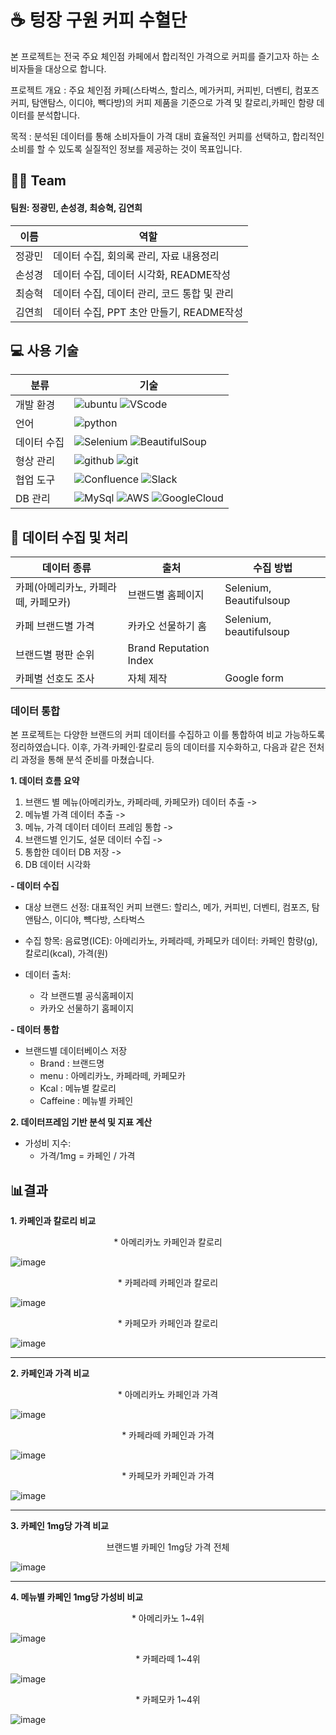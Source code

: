 # ☕️ 텅장 구원 커피 수혈단
 본 프로젝트는 전국 주요 체인점 카페에서 합리적인 가격으로 커피를 즐기고자 하는 소비자들을 대상으로 합니다.

프로젝트 개요 : 주요 체인점 카페(스타벅스, 할리스, 메가커피, 커피빈, 더벤티, 컴포즈커피, 탐앤탐스, 이디야, 빽다방)의 커피 제품을 기준으로 가격 및 칼로리,카페인 함량 데이터를 분석합니다.

목적 : 분석된 데이터를 통해 소비자들이 가격 대비 효율적인 커피를 선택하고, 합리적인 소비를 할 수 있도록 실질적인 정보를 제공하는 것이 목표입니다.

## 👩👨 Team
#### 팀원: 정광민, 손성경, 최승혁, 김연희
|이름|역할|
|------|---|
|정광민|데이터 수집, 회의록 관리, 자료 내용정리|
|손성경|데이터 수집, 데이터 시각화, README작성|
|최승혁|데이터 수집, 데이터 관리, 코드 통합 및 관리|
|김연희|데이터 수집, PPT 초안 만들기, README작성|

## 💻 사용 기술
|분류|기술|
|------|---|
|개발 환경|![ubuntu](https://img.shields.io/badge/Ubuntu-E95420?style=for-the-badge&logo=ubuntu&logoColor=white) ![VScode](	https://img.shields.io/badge/Made%20for-VSCode-1f425f.svg)|
|언어|![python](	https://img.shields.io/badge/Python-3776AB?style=for-the-badge&logo=python&logoColor=white)|
|데이터 수집|<img src="https://img.shields.io/badge/Selenium-4CAF50?style=flat-square&logo=selenium&logoColor=white" alt="Selenium" /> <img src="https://img.shields.io/badge/BeautifulSoup-FFB300?style=flat-square&logo=beautifulsoup&logoColor=white" alt="BeautifulSoup" /> |
|형상 관리|![github](	https://img.shields.io/badge/GitHub-100000?style=for-the-badge&logo=github&logoColor=white) ![git](https://img.shields.io/badge/GIT-E44C30?style=for-the-badge&logo=git&logoColor=white)|
|협업 도구|<img src="https://img.shields.io/badge/Confluence-0052CC?style=flat-square&logo=confluence&logoColor=white" alt="Confluence" /> <img src="https://img.shields.io/badge/Slack-4A154B?style=flat-square&logo=slack&logoColor=white" alt="Slack" />|
|DB 관리| ![MySql](https://img.shields.io/badge/MySQL-005C84?style=for-the-badge&logo=mysql&logoColor=white) ![AWS](https://img.shields.io/badge/Amazon_AWS-232F3E?style=for-the-badge&logo=amazon-aws&logoColor=white) ![GoogleCloud](https://img.shields.io/badge/Google_Cloud-4285F4?style=for-the-badge&logo=google-cloud&logoColor=white) |

## 📂 데이터 수집 및 처리
|데이터 종류|출처|수집 방법|
|---------|---|-------|
|카페(아메리카노, 카페라떼, 카페모카)|브랜드별 홈페이지|Selenium, Beautifulsoup|
|카페 브랜드별 가격| 카카오 선물하기 홈|Selenium, beautifulsoup|
|브랜드별 평판 순위| Brand Reputation Index | 
|카페별 선호도 조사| 자체 제작 | Google form |

### 데이터 통합
본 프로젝트는 다양한 브랜드의 커피 데이터를 수집하고 이를 통합하여 비교 가능하도록 정리하였습니다. 이후, 가격·카페인·칼로리 등의 데이터를 지수화하고, 다음과 같은 전처리 과정을 통해 분석 준비를 마쳤습니다.

__1. 데이터 흐름 요약__
1. 브랜드 별 메뉴(아메리카노, 카페라떼, 카페모카) 데이터 추출 ->
2. 메뉴별 가격 데이터 추출 ->
3. 메뉴, 가격 데이터 데이터 프레임 통합 ->
4. 브랜드별 인기도, 설문 데이터 수집 ->
5. 통합한 데이터 DB 저장 ->
6. DB 데이터 시각화

__- 데이터 수집__
* 대상 브랜드 선정:
  대표적인 커피 브랜드: 할리스, 메가, 커피빈, 더벤티, 컴포즈, 탐앤탐스, 이디야, 뺵다방, 스타벅스

* 수집 항목:
  음료명(ICE): 아메리카노, 카페라떼, 카페모카
  데이터: 카페인 함량(g), 칼로리(kcal), 가격(원)

* 데이터 출처:
  * 각 브랜드별 공식홈페이지
  * 카카오 선물하기 홈페이지
 
__- 데이터 통합__
* 브랜드별 데이터베이스 저장
  * Brand : 브랜드명
  * menu : 아메리카노, 카페라떼, 카페모카
  * Kcal : 메뉴별 칼로리
  * Caffeine : 메뉴별 카페인

__2. 데이터프레임 기반 분석 및 지표 계산__
* 가성비 지수:
    * 가격/1mg = 카페인 / 가격

## 📊결과
__1. 카페인과 칼로리 비교__
<p align="center">* 아메리카노 카페인과 칼로리</p>

![image](https://github.com/user-attachments/assets/1c809102-7f51-4911-95c1-d21b4defc170)

<p align="center">* 카페라떼 카페인과 칼로리</p>

![image](https://github.com/user-attachments/assets/c312dedf-178d-42b3-b636-5f44008fc257)

 <p align="center">* 카페모카 카페인과 칼로리</P>
 
![image](https://github.com/user-attachments/assets/bc100eb5-97f6-4acd-bfaa-29731578e358)
 
 ---
__2. 카페인과 가격 비교__
<p align="center">* 아메리카노 카페인과 가격</p>

![image](https://github.com/user-attachments/assets/f073db61-afc8-4e7c-9881-2ad6e166e85e)

<p align="center">* 카페라떼 카페인과 가격</p>

![image](https://github.com/user-attachments/assets/35025c7a-613b-4a2d-b4b1-f91a35acc926)

<p align="center">* 카페모카 카페인과 가격</p>

![image](https://github.com/user-attachments/assets/981bd928-3232-4a8c-b2be-3853e0b4299a)

---
__3. 카페인 1mg당 가격 비교__
<p align="center">브랜드별 카페인 1mg당 가격 전체</p>

![image](https://github.com/user-attachments/assets/7d547977-f18a-44f1-87e0-81f393d989b4)

---
__4. 메뉴별 카페인 1mg당 가성비 비교__
<p align="center">* 아메리카노 1~4위</P>

![image](https://github.com/user-attachments/assets/47efc6f2-571a-4f82-ac95-4abe727e4121)

<p align="center">* 카페라떼 1~4위</p>

![image](https://github.com/user-attachments/assets/d0995adb-f089-47c0-b645-016a65173f14)
<p align="center">* 카페모카 1~4위</p>

![image](https://github.com/user-attachments/assets/6802b2e1-63a6-4856-a247-83d6deee3824)











